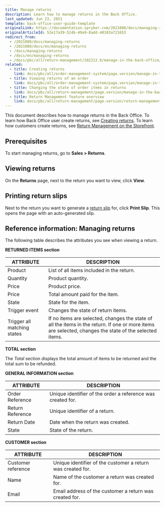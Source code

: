 ```yaml
---
title: Manage returns
description: Learn how to manage returns in the Back Office.
last_updated: Jun 23, 2021
template: back-office-user-guide-template
originalLink: https://documentation.spryker.com/2021080/docs/managing-returns
originalArticleId: 52e17a39-524b-49a9-8add-40103a721653
redirect_from:
  - /2021080/docs/managing-returns
  - /2021080/docs/en/managing-returns
  - /docs/managing-returns
  - /docs/en/managing-returns
  - /docs/pbc/all/return-management/202212.0/manage-in-the-back-office/manage-returns.html
related:
  - title: Creating returns
    link: docs/pbc/all/order-management-system/page.version/manage-in-the-back-office/orders/create-returns.html
  - title: Viewing returns of an order
    link: docs/pbc/all/order-management-system/page.version/manage-in-the-back-office/orders/view-returns-of-an-order.html
  - title: Changing the state of order items in returns
    link: docs/pbc/all/return-management/page.version/manage-in-the-back-office/change-the-state-of-order-items-in-returns.html
  - title: Return Management feature overview
    link: docs/pbc/all/return-management/page.version/return-management.html
---
```


This document describes how to manage returns in the Back Office. To learn how Back Office user create returns, see [Creating returns](/docs/pbc/all/order-management-system/{{page.version}}/manage-in-the-back-office/orders/create-returns.html). To learn how customers create returns, see [Return Management on the Storefront](/docs/pbc/all/return-management/{{page.version}}/base-shop/return-management.html#return-management-on-the-storefront).

## Prerequisites

To start managing returns, go to **Sales&nbsp;<span aria-label="and then">></span> Returns**.

## Viewing returns

On the **Returns** page, next to the return you want to view, click **View**.

## Printing return slips


Next to the return you want to generate a [return slip](/docs/pbc/all/return-management/{{page.version}}/base-shop/return-management.html#return-slip) for, click **Print Slip**.
    This opens the page with an auto-generated slip.

## Reference information: Managing returns     


The following table describes the attributes you see when viewing a return.

**RETURNED ITEMS section**

| ATTRIBUTE | DESCRIPTION |
| --- | --- |
| Product | List of all items included in the return. |
| Quantity | Product quantity. |
| Price | Product price. |
| Price | Total amount paid for the item. |
| State | State for the item. |
| Trigger event | Changes the state of return items. |
| Trigger all matching states | If no items are selected, changes the state of all the items in the return. If one or more items are selected, changes the state of the selected items. |

**TOTAL section**

The *Total* section displays the total amount of items to be returned and the total sum to be refunded.

**GENERAL INFORMATION section**

| ATTRIBUTE | DESCRIPTION |
| --- | --- |
| Order Reference | Unique identifier of the order a reference was created for. |
| Return Reference | Unique identifier of a return. |
| Return Date | Date when the return was created. |
| State | State of the return. |

**CUSTOMER section**

| ATTRIBUTE | DESCRIPTION |
| --- | --- |
| Customer reference | Unique identifier of the customer a return was created for. |
| Name | Name of the customer a return was created for. |
| Email | Email address of the customer a return was created for. |
